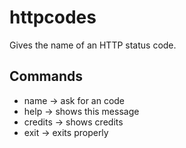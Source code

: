 # httpcodes

Gives the name of an HTTP status code.

## Commands

- name -> ask for an code
- help -> shows this message
- credits -> shows credits
- exit -> exits properly
